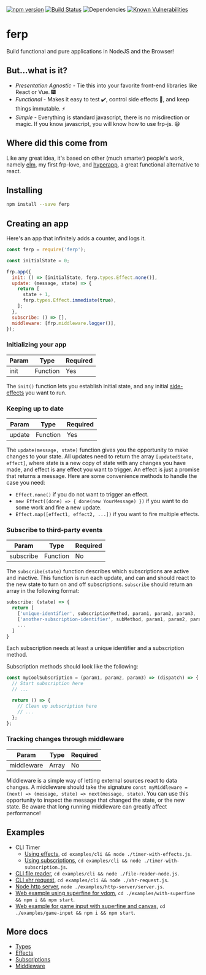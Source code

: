 [![npm version](https://badge.fury.io/js/ferp.svg)](https://badge.fury.io/js/ferp)
[![Build Status](https://travis-ci.org/mrozbarry/ferp.svg?branch=master)](https://travis-ci.org/mrozbarry/ferp)
![Dependencies](https://david-dm.org/mrozbarry/ferp.svg)
[![Known Vulnerabilities](https://snyk.io/test/github/mrozbarry/ferp/badge.svg)](https://snyk.io/test/github/mrozbarry/ferp)

# ferp

Build functional and pure applications in NodeJS and the Browser!

## But...what is it?

 - *Presentation Agnostic* - Tie this into your favorite front-end libraries like React or Vue. :fireworks:
 - *Functional* - Makes it easy to test :heavy_check_mark:, control side effects :imp:, and keep things immutable. :zap:
 - *Simple* - Everything is standard javascript, there is no misdirection or magic. If you know javascript, you will know how to use frp-js. :smile:

## Where did this come from

Like any great idea, it's based on other (much smarter) people's work, namely
[elm](https://elm-lang.org/), my first frp-love, and
[hyperapp](https://github.com/hyperapp/hyperapp), a great functional alternative to react.

## Installing

```bash
npm install --save ferp
```

## Creating an app

Here's an app that infinitely adds a counter, and logs it.

```javascript
const ferp = require('ferp');

const initialState = 0;

frp.app({
  init: () => [initialState, ferp.types.Effect.none()],
  update: (message, state) => {
    return [
      state + 1,
      ferp.types.Effect.immediate(true),
    ];
  },
  subscribe: () => [],
  middleware: [frp.middleware.logger()],
});
```

### Initializing your app

| Param    | Type     | Required |
| -------- | -------- | -------- |
| init     | Function | Yes      |

The `init()` function lets you establish initial state, and any initial [side-effects](https://wikipedia.org/wiki/Side_effect_(computer_science)) you want to run.

### Keeping up to date

| Param    | Type     | Required |
| -------- | -------- | -------- |
| update   | Function | Yes      |

The `update(message, state)` function gives you the opportunity to make changes to your state.
All updates need to return the array `[updatedState, effect]`, where state is a new copy of state with any changes you have made, and effect is any effect you want to trigger.
An effect is just a promise that returns a message. Here are some convenience methods to handle the case you need:

 - `Effect.none()` if you do not want to trigger an effect.
 - `new Effect((done) => { done(new YourMessage) })` if you want to do some work and fire a new update.
 - `Effect.map([effect1, effect2, ...])` if you want to fire multiple effects.

### Subscribe to third-party events

| Param         | Type     | Required |
| ------------- | -------- | -------- |
| subscribe     | Function | No       |

The `subscribe(state)` function describes which subscriptions are active and inactive.
This function is run each update, and can and should react to the new state to turn on and off subscriptions.
`subscribe` should return an array in the following format:

```javascript
subscribe: (state) => {
  return [
    ['unique-identifier', subscriptionMethod, param1, param2, param3, ...],
    ['another-subscription-identifier', subMethod, param1, param2, param3, ...],
    ...
  ]
}
```

Each subscription needs at least a unique identifier and a subscription method.

Subscription methods should look like the following:

```javascript
const myCoolSubscription = (param1, param2, param3) => (dispatch) => {
  // Start subscription here
  // ...

  return () => {
    // Clean up subscription here
    // ...
  };
};
```

### Tracking changes through middleware

| Param         | Type     | Required |
| ------------- | -------- | -------- |
| middleware    | Array    | No       |

Middleware is a simple way of letting external sources react to data changes.
A middleware should take the signature `const myMiddleware = (next) => (message, state) => next(message, state)`.
You can use this opportunity to inspect the message that changed the state, or the new state.
Be aware that long running middleware can greatly affect performance!

## Examples

 - CLI Timer
   - [Using effects](./examples/cli/timer-with-effects.js), `cd examples/cli && node ./timer-with-effects.js`.
   - [Using subscriptions](./examples/cli/timer-with-subscription), `cd examples/cli && node ./timer-with-subscription.js`.
 - [CLI file reader](./examples/cli/file-reader-node.js), `cd examples/cli && node ./file-reader-node.js`.
 - [CLI xhr request](./examples/cli/xhr-request.js), `cd examples/cli && node ./xhr-request.js`.
 - [Node http server](./examples/http-server/server.js), `node ./examples/http-server/server.js`.
 - [Web example using superfine for vdom](./examples/with-serverfine/main.js), `cd ./examples/with-superfine && npm i && npm start`.
 - [Web example for game input with superfine and canvas](./examples/game-input/main.js), `cd ./examples/game-input && npm i && npm start`.

## More docs

 - [Types](./src/types/README.md)
 - [Effects](./src/effects/README.md)
 - [Subscriptions](./src/subscriptions/README.md)
 - [Middleware](./src/middleware/README.md)

